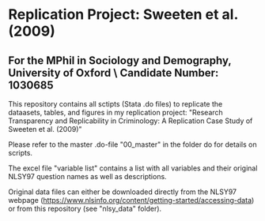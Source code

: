 # Replication Project: Sweeten et al. (2009)
## For the MPhil in Sociology and Demography, University of Oxford  \\ Candidate Number: 1030685


This repository contains all sctipts (Stata .do files) to replicate the dataasets, tables, and figures in my replication project: 
"Research Transparency and Replicability in Criminology: A Replication Case Study of Sweeten et al. (2009)" 

Please refer to the master .do-file "00_master" in the folder do for details on scripts. 

The excel file "variable list" contains a list with all variables and their original NLSY97 question names as well as descriptions. 

Original data files can either be downloaded directly from the NLSY97 webpage (https://www.nlsinfo.org/content/getting-started/accessing-data) or from this repository (see "nlsy_data" folder). 
